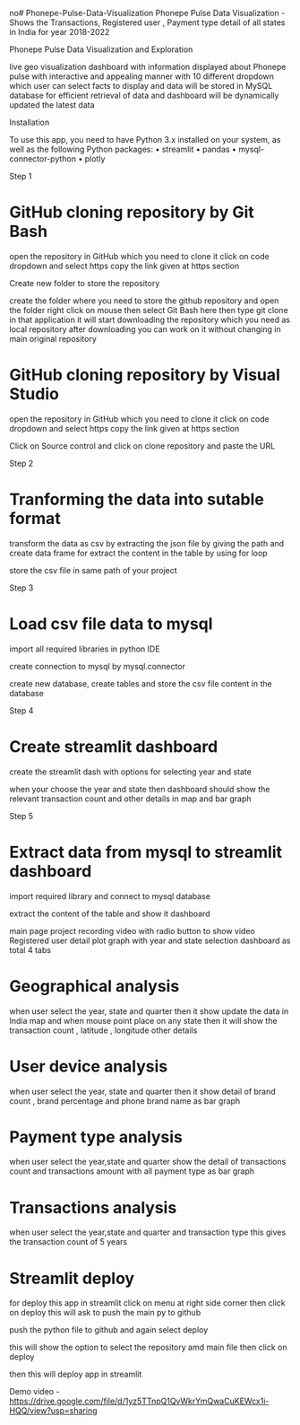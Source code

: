 no# Phonepe-Pulse-Data-Visualization
Phonepe Pulse Data Visualization -  Shows the Transactions,  Registered user , Payment type detail of all states in India for year 2018-2022

Phonepe Pulse Data Visualization and Exploration 

live geo visualization dashboard with information displayed about Phonepe pulse with interactive and appealing manner with 10 different dropdown which user can select facts to display and data will be stored in MySQL database for efficient retrieval of data and dashboard will be dynamically updated the latest data   

Installation

To use this app, you need to have Python 3.x installed on your system, as well as the following Python packages: 
• streamlit 
• pandas 
• mysql-connector-python
• plotly 

Step 1 

# GitHub cloning repository by Git Bash

open the repository in GitHub which you need to clone it 
click on code dropdown and select https 
copy the link given at https section 

Create new folder to store the repository

create the folder where you need to store the github repository and open the folder
right click on mouse then select Git Bash here 
then type git clone in that application 
it will start downloading the repository which you need as local repository
after downloading you can work on it without changing in main original repository

# GitHub cloning repository by Visual Studio 

open the repository in GitHub which you need to clone it 
click on code dropdown and select https 
copy the link given at https section 

Click on Source control and click on clone repository and paste the URL 

Step 2
# Tranforming the data into sutable format

transform the data as csv by extracting the json file by giving the path 
and create data frame for extract the content in the table 
by using for loop 

store the csv file in same path of your project 

Step 3 
# Load csv file data to mysql 

import all required libraries in python IDE 

create connection to mysql by mysql.connector 

create new database, create tables and store the csv file content in the database 

Step 4 
# Create streamlit dashboard 

create the streamlit dash with options for selecting 
year and state

when your choose the year and state then dashboard should 
show the relevant transaction count and other details in map and bar graph

Step 5 
# Extract data from mysql to streamlit dashboard 

import required library and connect to mysql database 

extract the content of the table and show it dashboard 

main page 
project recording video with radio button to show video 
Registered user detail plot graph with year and state selection 
dashboard as total 4 tabs 

# Geographical analysis 

when user select the year, state and quarter then it show update the data 
in India map and when mouse point place on any state then it will show 
the transaction count , latitude , longitude other details 

# User device analysis 

when user select the year, state and quarter then it show detail of 
brand count , brand percentage and phone brand name as bar graph 


# Payment type analysis 

when user select the year,state and quarter show the detail of 
transactions count and transactions amount with all payment type as bar graph

# Transactions analysis 

when user select the year,state and quarter and transaction type 
this gives the transaction count of 5 years 


# Streamlit deploy

for deploy this app in streamlit click on menu at right side corner
then click on deploy this will ask to push the main py to github 

push the python file to github and again select deploy 

this will show the option to select the repository amd main file 
then click on deploy 

then this will deploy app in streamlit

Demo video - https://drive.google.com/file/d/1yz5TTnpQ1QvWkrYmQwaCuKEWcx1i-HQQ/view?usp=sharing
